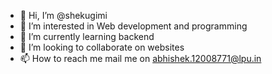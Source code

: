 - 👋 Hi, I’m @shekugimi
- 👀 I’m interested in Web development and programming
- 🌱 I’m currently learning backend
- 💞️ I’m looking to collaborate on websites
- 📫 How to reach me mail me on abhishek.12008771@lpu.in

<!---
shekugimi/shekugimi is a ✨ special ✨ repository because its `README.md` (this file) appears on your GitHub profile.
You can click the Preview link to take a look at your changes.
--->
